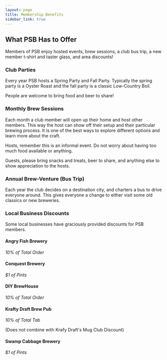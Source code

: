 ```yaml
---
layout: page
title: Membership Benefits
sidebar_link: true
---
```

## What PSB Has to Offer

Members of PSB enjoy hosted events, brew sessions, a club bus trip, a new
member t-shirt and taster glass, and area discounts!

### Club Parties

Every year PSB hosts a Spring Party and Fall Party. Typically the spring party
is a Oyster Roast and the fall party is a classic Low-Country Boil.

People are welcome to bring food and beer to share!

### Monthly Brew Sessions

Each month a club member will open up their home and host other members. This
way the host can show off their setup and their particular brewing process. It
is one of the best ways to explore different options and learn more about the
craft.

Hosts, remember this is an informal event. Do not worry about having too
much food available or anything.

Guests, please bring snacks and treats, beer to share, and anything else
to show appreciation to the hosts.


### Annual Brew-Venture (Bus Trip)

Each year the club decides on a destination city, and charters a bus to drive
everyone around. This gives everyone a change to either visit some old classics
or new breweries.


### Local Business Discounts

Some local businesses have graciously provided discounts for PSB members.

#### Angry Fish Brewery
_10% of Total Order_


#### Conquest Brewery
_$1 of Pints_


#### DIY BrewHouse
_10% of Total Order_



#### Krafty Draft Brew Pub
_10% of Total Tab_

(Does not combine with Krafy Draft's Mug Club Discount)



#### Swamp Cabbage Brewery
_$1 of Pints_
